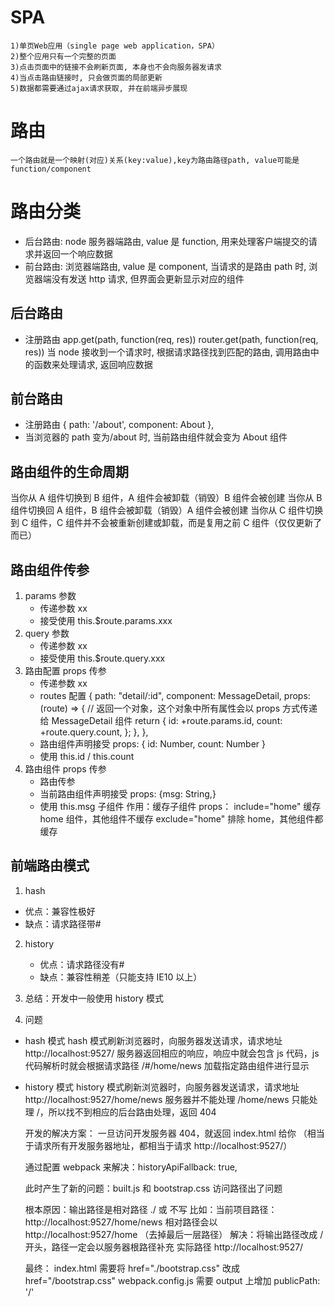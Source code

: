 # SPA

    1)单页Web应用（single page web application，SPA）
    2)整个应用只有一个完整的页面
    3)点击页面中的链接不会刷新页面, 本身也不会向服务器发请求
    4)当点击路由链接时, 只会做页面的局部更新
    5)数据都需要通过ajax请求获取, 并在前端异步展现

# 路由

    一个路由就是一个映射(对应)关系(key:value),key为路由路径path, value可能是function/component

# 路由分类

- 后台路由: node 服务器端路由, value 是 function, 用来处理客户端提交的请求并返回一个响应数据
- 前台路由: 浏览器端路由, value 是 component, 当请求的是路由 path 时, 浏览器端没有发送 http 请求, 但界面会更新显示对应的组件

## 后台路由

- 注册路由
  app.get(path, function(req, res))
  router.get(path, function(req, res))
  当 node 接收到一个请求时, 根据请求路径找到匹配的路由, 调用路由中的函数来处理请求, 返回响应数据

## 前台路由

- 注册路由
  {
  path: '/about',
  component: About
  },
- 当浏览器的 path 变为/about 时, 当前路由组件就会变为 About 组件

## 路由组件的生命周期

当你从 A 组件切换到 B 组件，A 组件会被卸载（销毁）B 组件会被创建
当你从 B 组件切换回 A 组件，B 组件会被卸载（销毁）A 组件会被创建
当你从 C 组件切换到 C 组件，C 组件并不会被重新创建或卸载，而是复用之前 C 组件（仅仅更新了而已）

## 路由组件传参

1. params 参数
   - 传递参数
     <router-link to="/home/message/detail/1">xx</router-link>
   - 接受使用
     this.\$route.params.xxx
2. query 参数
   - 传递参数
     <router-link to="/home/message/detail?count=123">xx</router-link>
   - 接受使用
     this.\$route.query.xxx
3. 路由配置 props 传参
   - 传递参数
     <router-link to="/home/message/detail/1?count=123">xx</router-link>
   - routes 配置
     {
     path: "detail/:id",
     component: MessageDetail,
     props: (route) => {
     // 返回一个对象，这个对象中所有属性会以 props 方式传递给 MessageDetail 组件
     return {
     id: +route.params.id,
     count: +route.query.count,
     };
     },
     },
   - 路由组件声明接受
     props: {
     id: Number,
     count: Number
     }
   - 使用
     this.id / this.count
4. 路由组件 props 传参
   - 路由传参
     <router-view msg="123"></router-view>
   - 当前路由组件声明接受
     props: {msg: String,}
   - 使用
     this.msg
     <keep-alive>子组件</keep-alive>
     作用：缓存子组件
     props：
     include="home" 缓存 home 组件，其他组件不缓存
     exclude="home" 排除 home，其他组件都缓存

## 前端路由模式

1. hash

- 优点：兼容性极好
- 缺点：请求路径带#

2. history

   - 优点：请求路径没有#
   - 缺点：兼容性稍差（只能支持 IE10 以上）

3. 总结：开发中一般使用 history 模式

4. 问题

- hash 模式
  hash 模式刷新浏览器时，向服务器发送请求，请求地址 http://localhost:9527/
  服务器返回相应的响应，响应中就会包含 js 代码，js 代码解析时就会根据请求路径 /#/home/news
  加载指定路由组件进行显示
- history 模式
  history 模式刷新浏览器时，向服务器发送请求，请求地址 http://localhost:9527/home/news
  服务器并不能处理 /home/news 只能处理 /，所以找不到相应的后台路由处理，返回 404

  开发的解决方案：
  一旦访问开发服务器 404，就返回 index.html 给你
  （相当于请求所有开发服务器地址，都相当于请求 http://localhost:9527/）

  通过配置 webpack 来解决：historyApiFallback: true,

  此时产生了新的问题：built.js 和 bootstrap.css 访问路径出了问题

  根本原因：输出路径是相对路径 ./ 或 不写
  比如：当前项目路径：http://localhost:9527/home/news
  相对路径会以 http://localhost:9527/home （去掉最后一层路径）
  解决：将输出路径改成 / 开头，路径一定会以服务器根路径补充
  实际路径 http://localhost:9527/

  最终：
  index.html 需要将 href="./bootstrap.css" 改成 href="/bootstrap.css"
  webpack.config.js 需要 output 上增加 publicPath: '/'
